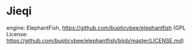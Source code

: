 # Jieqi

engine: ElephantFish, https://github.com/bupticybee/elephantfish (GPL License: https://github.com/bupticybee/elephantfish/blob/master/LICENSE.md)
